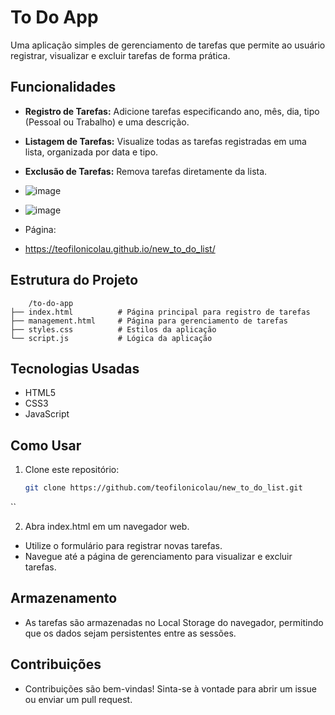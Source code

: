 # To Do App

Uma aplicação simples de gerenciamento de tarefas que permite ao usuário registrar, visualizar e excluir tarefas de forma prática.

## Funcionalidades

- **Registro de Tarefas:** Adicione tarefas especificando ano, mês, dia, tipo (Pessoal ou Trabalho) e uma descrição.
- **Listagem de Tarefas:** Visualize todas as tarefas registradas em uma lista, organizada por data e tipo.
- **Exclusão de Tarefas:** Remova tarefas diretamente da lista.
- ![image](https://github.com/user-attachments/assets/a9a27601-3a8f-41b0-a0b5-379d1674c49c)
- ![image](https://github.com/user-attachments/assets/7a0ccc63-9bef-422b-afe7-6242fd1710d7)

- Página:
- https://teofilonicolau.github.io/new_to_do_list/



## Estrutura do Projeto
```
    /to-do-app
├── index.html          # Página principal para registro de tarefas
├── management.html     # Página para gerenciamento de tarefas
├── styles.css          # Estilos da aplicação
└── script.js           # Lógica da aplicação
```
## Tecnologias Usadas

- HTML5
- CSS3
- JavaScript

## Como Usar

1. Clone este repositório:
   ```bash
   git clone https://github.com/teofilonicolau/new_to_do_list.git
   
  ``

2. Abra index.html em um navegador web.
 - Utilize o formulário para registrar novas tarefas.
 - Navegue até a página de gerenciamento para visualizar e excluir tarefas.
## Armazenamento
 - As tarefas são armazenadas no Local Storage do navegador, permitindo que os dados sejam persistentes entre as sessões.

## Contribuições
- Contribuições são bem-vindas! Sinta-se à vontade para abrir um issue ou enviar um pull request.  
